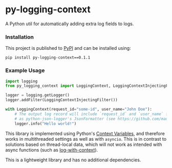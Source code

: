 # py-logging-context

A Python util for automatically adding extra log fields to logs.

### Installation

This project is published to [PyPI](https://pypi.org/project/py-logging-context/0.1.0/) and can be installed using:

`pip install py-logging-context==0.1.1`

### Example Usage

```python
import logging
from py_logging_context import LoggingContext, LoggingContextInjectingFilter

logger = logging.getLogger()
logger.addFilter(LoggingContextInjectingFilter())

with LoggingContext(request_id="some-id", user_name="John Doe"):
    # The output log record will include `request_id` and `user_name` fields, which can be printed by formatters such 
    # as python-json-logger's JsonFormatter (see https://github.com/madzak/python-json-logger).
    logger.info("Hello world!")  
```

This library is implemented using Python's [Context Variables](https://docs.python.org/3/library/contextvars.html), and
therefore works in multithreaded settings as well as with `asyncio`. This is in contrast to solutions based on
thread-local data, which will not work as intended with async functions (such as
[log-with-context](https://github.com/neocrym/log-with-context/tree/main)).

This is a lightweight library and has no additional dependencies.
